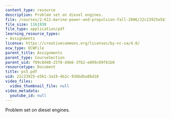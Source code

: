 ```yaml
---
content_type: resource
description: Problem set on diesel engines.
file: /courses/2-611-marine-power-and-propulsion-fall-2006/22c23925e5613a194b2c936bdba8bd10_ps5.pdf
file_size: 1161938
file_type: application/pdf
learning_resource_types:
- Assignments
license: https://creativecommons.org/licenses/by-nc-sa/4.0/
ocw_type: OCWFile
parent_title: Assignments
parent_type: CourseSection
parent_uid: f09c8d48-25f8-d4b6-3fb2-e899c89f81b0
resourcetype: Document
title: ps5.pdf
uid: 22c23925-e561-3a19-4b2c-936bdba8bd10
video_files:
  video_thumbnail_file: null
video_metadata:
  youtube_id: null
---
```

Problem set on diesel engines.